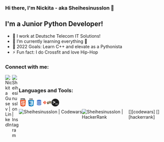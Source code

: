 ### Hi there, I'm Nickita - aka Sheihesinusslon 👋 
 
  
## I'm a Junior Python Developer!
  
- 🔭 I work at Deutsche Telecom IT Solutions!
- 🌱 I’m currently learning everything 🤣
- 🥅 2022 Goals: Learn C++ and elevate as a Pythonista
- ⚡ Fun fact: I do Crossfit and love Hip-Hop
  
### Connect with me:
  
[//]: # ([<img align="left" alt="" width="22px" src="" />][website])
[<img align="left" alt="Nickita Gusev | LinkedIn" width="22px" src="https://cdn.jsdelivr.net/npm/simple-icons@v3/icons/linkedin.svg" />][linkedin]
[<img align="left" alt="Sheihesinusslon | Instagram" width="22px" src="https://cdn.jsdelivr.net/npm/simple-icons@v3/icons/instagram.svg" />][instagram]
  
<br />
  
### Languages and Tools:

<img align="left" alt="HTML5" width="26px" src="https://raw.githubusercontent.com/github/explore/80688e429a7d4ef2fca1e82350fe8e3517d3494d/topics/html/html.png" />
<img align="left" alt="CSS3" width="26px" src="https://raw.githubusercontent.com/github/explore/80688e429a7d4ef2fca1e82350fe8e3517d3494d/topics/css/css.png" />
<img align="left" alt="SQL" width="26px" src="https://raw.githubusercontent.com/github/explore/80688e429a7d4ef2fca1e82350fe8e3517d3494d/topics/sql/sql.png" />
<img align="left" alt="Git" width="26px" src="https://raw.githubusercontent.com/github/explore/80688e429a7d4ef2fca1e82350fe8e3517d3494d/topics/git/git.png" />
<img align="left" alt="Terminal" width="26px" src="https://raw.githubusercontent.com/github/explore/80688e429a7d4ef2fca1e82350fe8e3517d3494d/topics/terminal/terminal.png" />

<br />
<br />
[<img align="left" alt="Sheihesinusslon | Codewars" src="https://www.codewars.com/users/Sheihesinusslon/badges/large" />][codewars]  
[<img align="left" alt="Sheihesinusslon | HackerRank" width="150" height="75" src="https://user-images.githubusercontent.com/75010755/137488111-36663cb7-a6e3-461f-8b92-4127b105333f.jpg" />][hackerrank]  


[//]: # ([website]: https://.com)
[instagram]: https://instagram.com/sheihesinusslon
[linkedin]: https://www.linkedin.com/in/nikita-gusev-05861b212/
[codewars]: https://www.codewars.com/users/Sheihesinusslon/badges/large
[hackerrank]: https://user-images.githubusercontent.com/75010755/137488111-36663cb7-a6e3-461f-8b92-4127b105333f.jpg
